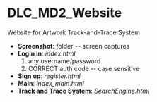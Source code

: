 # DLC_MD2_Website
Website for Artwork Track-and-Trace System

* **Screenshot**: folder -- screen captures
* **Login in**: *index.html*
  1. any username/password
  2. CORRECT auth code -- case sensitive
* **Sign up**: *register.html*
* **Main**: *index_main.html*
* **Track and Trace System**: *SearchEngine.html*
